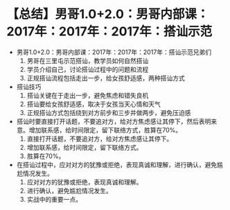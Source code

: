 # 【总结】男哥1.0+2.0：男哥内部课：2017年：2017年：2017年：搭讪示范

-   男哥1.0+2.0：男哥内部课：2017年：2017年：2017年：搭讪示范兄弟们
    1.  男哥在三里屯示范搭讪，教学员如何自然搭讪
    2.  学员介绍自己，讨论搭讪过程中的问题和流程
    3.  正规搭讪流程包括走出一步，给女孩舒适感，两种搭讪方式
-   搭讪技巧
    1.  搭讪关键在于走出一步，避免焦虑和错失良机
    2.  搭讪要给女孩舒适感，取决于女孩当天心情和天气
    3.  正规搭讪方式包括绕到对方前步和三步并做两步，避免压迫感
-   搭讪时要直接打开话题，不要追对方，给对方焦虑感让其停下，然后表明来意。增加联系感，给时间限定，留下联络方式，胜算在70%。
    1.  直接打开话题，不要追对方，给对方焦虑感让其停下。
    2.  增加联系感，给时间限定，留下联络方式。
    3.  胜算在70%。
-   在搭讪过程中，应对对方的犹豫或拒绝，表现真诚和理解，进行确认，避免尴尬情况发生。
    1.  应对对方的犹豫或拒绝，表现真诚和理解。
    2.  进行确认，避免尴尬情况发生。
    3.  实战中的重要一点。